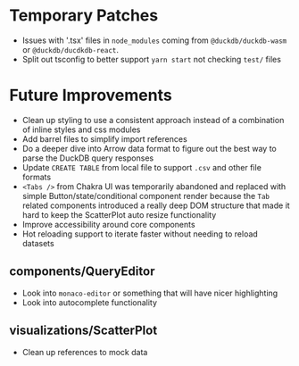# Temporary Patches
- Issues with '.tsx' files in `node_modules` coming from `@duckdb/duckdb-wasm` or `@duckdb/ducdkdb-react`.
- Split out tsconfig to better support `yarn start` not checking `test/` files

# Future Improvements
- Clean up styling to use a consistent approach instead of a combination of inline styles and css modules
- Add barrel files to simplify import references
- Do a deeper dive into Arrow data format to figure out the best way to parse the DuckDB query responses
- Update `CREATE TABLE` from local file to support `.csv` and other file formats
- `<Tabs />` from Chakra UI was temporarily abandoned and replaced with simple Button/state/conditional component render because the `Tab` related components introduced a really deep DOM structure that made it hard to keep the ScatterPlot auto resize functionality
- Improve accessibility around core components
- Hot reloading support to iterate faster without needing to reload datasets

## components/QueryEditor
- Look into `monaco-editor` or something that will have nicer highlighting
- Look into autocomplete functionality

## visualizations/ScatterPlot
- Clean up references to mock data